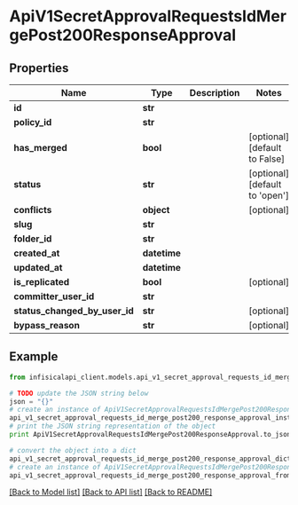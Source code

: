 # ApiV1SecretApprovalRequestsIdMergePost200ResponseApproval


## Properties
Name | Type | Description | Notes
------------ | ------------- | ------------- | -------------
**id** | **str** |  | 
**policy_id** | **str** |  | 
**has_merged** | **bool** |  | [optional] [default to False]
**status** | **str** |  | [optional] [default to 'open']
**conflicts** | **object** |  | [optional] 
**slug** | **str** |  | 
**folder_id** | **str** |  | 
**created_at** | **datetime** |  | 
**updated_at** | **datetime** |  | 
**is_replicated** | **bool** |  | [optional] 
**committer_user_id** | **str** |  | 
**status_changed_by_user_id** | **str** |  | [optional] 
**bypass_reason** | **str** |  | [optional] 

## Example

```python
from infisicalapi_client.models.api_v1_secret_approval_requests_id_merge_post200_response_approval import ApiV1SecretApprovalRequestsIdMergePost200ResponseApproval

# TODO update the JSON string below
json = "{}"
# create an instance of ApiV1SecretApprovalRequestsIdMergePost200ResponseApproval from a JSON string
api_v1_secret_approval_requests_id_merge_post200_response_approval_instance = ApiV1SecretApprovalRequestsIdMergePost200ResponseApproval.from_json(json)
# print the JSON string representation of the object
print ApiV1SecretApprovalRequestsIdMergePost200ResponseApproval.to_json()

# convert the object into a dict
api_v1_secret_approval_requests_id_merge_post200_response_approval_dict = api_v1_secret_approval_requests_id_merge_post200_response_approval_instance.to_dict()
# create an instance of ApiV1SecretApprovalRequestsIdMergePost200ResponseApproval from a dict
api_v1_secret_approval_requests_id_merge_post200_response_approval_from_dict = ApiV1SecretApprovalRequestsIdMergePost200ResponseApproval.from_dict(api_v1_secret_approval_requests_id_merge_post200_response_approval_dict)
```
[[Back to Model list]](../README.md#documentation-for-models) [[Back to API list]](../README.md#documentation-for-api-endpoints) [[Back to README]](../README.md)


